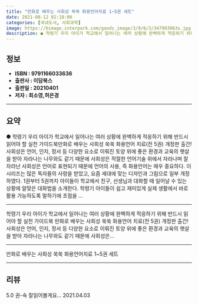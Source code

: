 ```yaml
---
title: "만화로 배우는 사회성 쑥쑥 화용언어치료 1~5권 세트"
date: 2021-08-12 02:18:00
categories: [국내도서, 사회과학]
image: https://bimage.interpark.com/goods_image/3/9/6/3/347993963s.jpg
description: ● 학령기 우리 아이가 학교에서 일어나는 여러 상황에 완벽하게 적응하기 위해 반드시 읽어야 할 실천 가이드북만화로 배우는 사회성 쑥쑥 화용언어 치료(전 5권) 개정판 출간!사회성은 언어, 인지, 정서 등 다양한 요소로 이뤄진 토양 위에 좋은 환경과 교육의 햇살을 받아 자라나는 나무와도
---
```


## **정보**

- **ISBN : 9791166033636**
- **출판사 : 이담북스**
- **출판일 : 20210401**
- **저자 : 최소영,허은경**

------



## **요약**

●  학령기 우리 아이가 학교에서 일어나는 여러 상황에 완벽하게 적응하기 위해 반드시 읽어야 할 실천 가이드북만화로 배우는 사회성 쑥쑥 화용언어 치료(전 5권) 개정판 출간!사회성은 언어, 인지, 정서 등 다양한 요소로 이뤄진 토양 위에 좋은 환경과 교육의 햇살을 받아 자라나는 나무와도 같기 때문에 사회성은 적절한 언어기술 위에서 자라나며 잘 자라난 사회성은 언어로 표현되기 때문에 언어의 사용, 즉 화용언어는 매우 중요하다. 이 시리즈는 많은 독자들의 사랑을 받았고, 요즘 세대에 맞는 디자인과 그림으로 일부 개정하였다. 1권부터 5권까지 아이들이 학교에서 친구, 선생님과 대화할 때 일어날 수 있는 상황에 알맞은 대화법을 소개한다. 학령기 아이들이 쉽고 재미있게 실제 생활에서 바로 활용 가능하도록 말하기에 초점을 ...

------

학령기 우리 아이가 학교에서 일어나는 여러 상황에
완벽하게 적응하기 위해 반드시 읽어야 할 실천 가이드북
만화로 배우는 사회성 쑥쑥 화용언어 치료(전 5권) 개정판 출간!사회성은 언어, 인지, 정서 등 다양한 요소로 이뤄진 토양 위에 좋은 환경과 교육의 햇살을 받아 자라나는 나무와도 같기 때문에 사회성은... 

------


만화로 배우는 사회성 쑥쑥 화용언어치료 1~5권 세트 

------


## **리뷰** 

5.0 권-숙 잘읽어볼게요... 2021.04.03 <br/>
